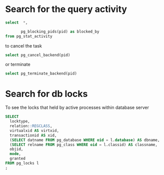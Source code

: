 
# Search for the query  activity

```sql 
select  *,

       pg_blocking_pids(pid) as blocked_by
from pg_stat_activity
```

to cancel the task 
```sql 
select pg_cancel_backend(pid)
```

or terminate 

```sql
select pg_terminate_backend(pid)
```

# Search for db locks 

To see the locks that held by active processes within database server 


```sql
SELECT
  locktype,
  relation::REGCLASS,
  virtualxid AS virtxid,
  transactionid AS xid,
  (SELECT datname FROM pg_database WHERE oid = l.database) AS dbname,
  (SELECT relname FROM pg_class WHERE oid = l.classid) AS classname,
  objid,
  mode,
  granted
FROM pg_locks l
;
```